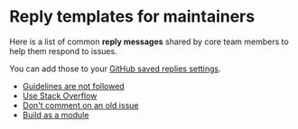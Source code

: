 # Reply templates for maintainers

Here is a list of common **reply messages** shared by core team members to help them respond to issues.

You can add those to your [GitHub saved replies settings](https://github.com/settings/replies).

-   [Guidelines are not followed](GUIDELINES_NOT_FOLLOWED.md)
-   [Use Stack Overflow](USE_STACK_OVERFLOW.md)
-   [Don't comment on an old issue](DONT_COMMENT_ON_OLD_ISSUE.md)
-   [Build as a module](BUILD_AS_MODULE.md)
